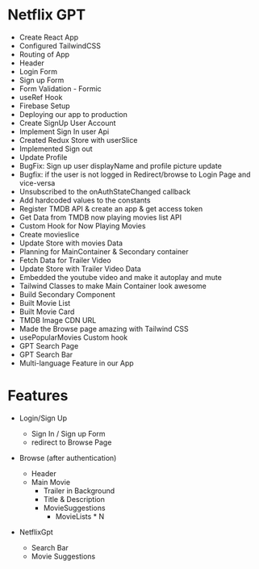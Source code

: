 # Netflix GPT


- Create React App
- Configured TailwindCSS
- Routing of App
- Header
- Login Form
- Sign up Form
- Form Validation - Formic
- useRef Hook
- Firebase Setup
- Deploying our app to production
- Create SignUp User Account
- Implement Sign In user Api
- Created Redux Store with userSlice
- Implemented Sign out
- Update Profile
- BugFix: Sign up user displayName and profile picture update
- Bugfix: if the user is not logged in Redirect/browse to Login Page and vice-versa
- Unsubscribed to the onAuthStateChanged callback
- Add hardcoded values to the constants
- Register TMDB API & create an app & get access token
- Get Data from TMDB now playing movies list API
- Custom Hook for Now Playing Movies
- Create movieslice
- Update Store with movies Data
- Planning for MainContainer & Secondary container
- Fetch Data for Trailer Video
- Update Store with Trailer Video Data
- Embedded the youtube video and make it autoplay and mute
- Tailwind Classes to make Main Container look awesome
- Build Secondary Component
- Built Movie List
- Built Movie Card
- TMDB Image CDN URL
- Made the Browse page amazing with Tailwind CSS
- usePopularMovies Custom hook
- GPT Search  Page
- GPT Search  Bar
- Multi-language Feature in our App








# Features
- Login/Sign Up
  - Sign In / Sign up Form
  - redirect to Browse Page
- Browse (after authentication)
  - Header
  - Main Movie
    - Trailer in Background
    - Title & Description
    - MovieSuggestions
        - MovieLists * N

- NetflixGpt
  - Search Bar
  - Movie Suggestions

